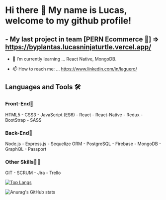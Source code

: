 # Hi there 👋 My name is Lucas, welcome to my github profile!


## - My last project in team [PERN Ecommerce &#128296;] => https://byplantas.lucasninjaturtle.vercel.app/ 

- 🌱 I’m currently learning ... React Native, MongoDB.

- 📫 How to reach me: ... https://www.linkedin.com/in/laguero/


## Languages and Tools 🛠️

### Front-End🌟
HTML5 - CSS3 - JavaScript (ES6) - React - React-Native - Redux - BootStrap - SASS

### Back-End🔩
Node.js - Express.js - Sequelize ORM - PostgreSQL - Firebase - MongoDB - GraphQL - Passport

### Other Skills💪🏼
GIT - SCRUM - Jira - Trello


[![Top Langs](https://github-readme-stats.vercel.app/api/top-langs/?username=lucasninjaturtle&layout=compact)](https://github.com/lucasninjaturtle/github-readme-stats)

![Anurag's GitHub stats](https://github-readme-stats.vercel.app/api?username=lucasninjaturtle&show_icons=true&theme=radical&count_private=true)
